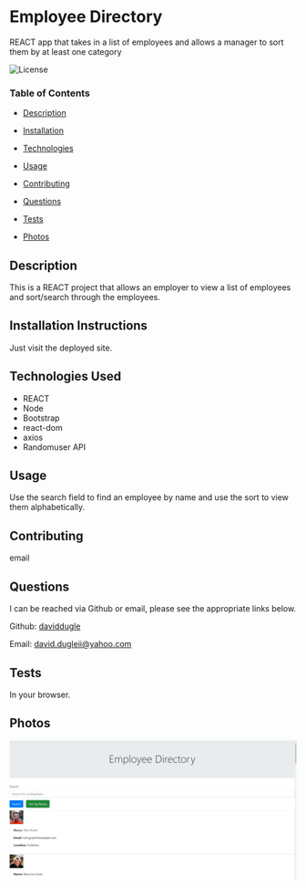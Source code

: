 # Employee Directory


REACT app that takes in a list of employees and allows a manager to sort them by at least one category








![License](https://img.shields.io/badge/license-MIT%20License-green)









### Table of Contents


* [Description](#Description)

* [Installation](#Installation)

* [Technologies](#Technologies)

* [Usage](##Usage)

* [Contributing](#Contributing)

* [Questions](#Questions)

* [Tests](#Tests)

* [Photos](#Photos)















## Description

This is a REACT project that allows an employer to view a list of employees and sort/search through the employees.





## Installation Instructions

Just visit the deployed site.




## Technologies Used

* REACT
* Node
* Bootstrap
* react-dom
* axios
* Randomuser API




## Usage

Use the search field to find an employee by name and use the sort to view them alphabetically.







## Contributing

email





## Questions

I can be reached via Github or email, please see the appropriate links below.

Github:
<a href='https://github.com/daviddugle' target='_blank'>daviddugle</a>

Email:
<a href='mailto:david.dugleii@yahoo.com'>david.dugleii@yahoo.com</a>





## Tests

In your browser.



## Photos

![DeployedPhoto](https://github.com/daviddugle/employee-directory/blob/main/assets/Screenshot%202021-01-12%20072952.jpg?raw=true)







